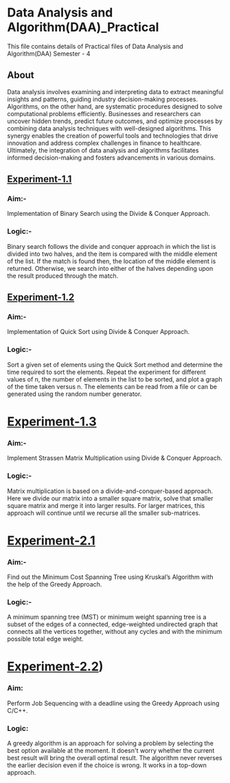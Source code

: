 # Data Analysis and Algorithm(DAA)_Practical
This file contains details of  Practical files of Data Analysis and Algorithm(DAA)
Semester - 4
## About
Data analysis involves examining and interpreting data to extract meaningful insights and patterns, guiding industry decision-making processes. Algorithms, on the other hand, are systematic procedures designed to solve computational problems efficiently. Businesses and researchers can uncover hidden trends, predict future outcomes, and optimize processes by combining data analysis techniques with well-designed algorithms. This synergy enables the creation of powerful tools and technologies that drive innovation and address complex challenges in finance to healthcare. Ultimately, the integration of data analysis and algorithms facilitates informed decision-making and fosters advancements in various domains.
## [Experiment-1.1](https://github.com/Sushantjha1236/Semster-4_Practicals/blob/main/Data%20Analysis%20and%20Algorithm/DAA_exp-1/README.md)
### Aim:-  
Implementation of Binary Search using the Divide & Conquer Approach.<br>
### Logic:-
Binary search follows the divide and conquer approach in which the list is divided into two halves, and the item is compared with the middle element of the list. If the match is found then, the location of the middle element is returned. Otherwise, we search into either of the halves depending upon the result produced through the match.<br>

## [Experiment-1.2](https://github.com/Sushantjha1236/Semster-4_Practicals/blob/main/Data%20Analysis%20and%20Algorithm/DAA_exp-2/README.md)
### Aim:- 
Implementation of Quick Sort using Divide & Conquer Approach.<br>
### Logic:- 
Sort a given set of elements using the Quick Sort method and determine the time required to sort the elements. Repeat the experiment for different values of n, the number of elements in the list to be sorted, and plot a graph of the time taken versus n. The elements can be read from a file or can be generated using the random number generator.<br>

# [Experiment-1.3](https://github.com/Sushantjha1236/Semster-4_Practicals/blob/main/Data%20Analysis%20and%20Algorithm/DAA_exp-3/README.md)
### Aim:- 
Implement Strassen Matrix Multiplication using Divide & Conquer Approach.<br>
### Logic:-
Matrix multiplication is based on a divide-and-conquer-based approach. Here we divide our matrix into a smaller square matrix, solve that smaller square matrix and merge it into larger results. For larger matrices, this approach will continue until we recurse all the smaller sub-matrices.<br>

# [Experiment-2.1](https://github.com/Sushantjha1236/Semster-4_Practicals/blob/main/Data%20Analysis%20and%20Algorithm/DAA_exp-4/README.md)
### Aim:-
Find out the Minimum Cost Spanning Tree using Kruskal’s Algorithm with the help of the Greedy Approach.<br>
### Logic:-
A minimum spanning tree (MST) or minimum weight spanning tree is a subset of the edges of a connected, edge-weighted undirected graph that connects all the vertices together, without any cycles and with the minimum possible total edge weight.

# [Experiment-2.2](https://github.com/Sushantjha1236/Semster-4_Practicals/blob/main/Data%20Analysis%20and%20Algorithm/DAA_exp-5/README.md))
### Aim: 
Perform Job Sequencing with a deadline using the Greedy Approach using C/C++.
### Logic:
A greedy algorithm is an approach for solving a problem by selecting the best option available at the moment. It doesn't worry whether the current best result will bring the overall optimal result. The algorithm never reverses the earlier decision even if the choice is wrong. It works in a top-down approach.

